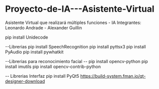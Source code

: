 # Proyecto-de-IA---Asistente-Virtual
Asistente Virtual que realizará múltiples funciones - IA
Integrantes: Leonardo Andrade - Alexander Guillin

pip install Unidecode

--Librerias
pip install SpeechRecognition
pip install pyttsx3
pip install PyAudio
pip install pywhatkit

--Librerias para reconocimiento facial --
pip install opencv-python
pip install imutils
pip install opencv-contrib-python

-- Librerias Interfaz
pip install PyQt5
https://build-system.fman.io/qt-designer-download